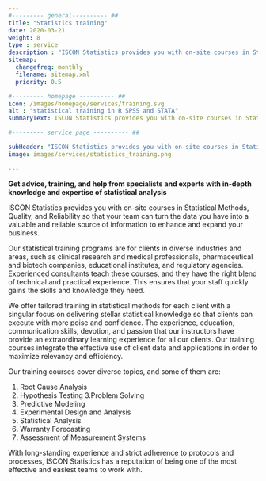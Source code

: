 ```yaml
---
#--------- general---------- ##
title: "Statistics training"
date: 2020-03-21
weight: 8
type : service
description : "ISCON Statistics provides you with on-site courses in Statistical Methods, Quality, and Reliability so that your team can turn the data you have into a valuable and reliable source of information to enhance and expand your business"
sitemap:
  changefreq: monthly
  filename: sitemap.xml
  priority: 0.5

#--------- homepage ---------- ##
icon: /images/homepage/services/training.svg
alt : "statistical training in R SPSS and STATA"
summaryText: ISCON Statistics provides you with on-site courses in Statistical Methods, Quality, and Reliability so that your team can turn the data you have into a valuable and reliable source of information to enhance and expand your business. 

#--------- service page ---------- ##

subHeader: "ISCON Statistics provides you with on-site courses in Statistical Methods, Quality, and Reliability so that your team can turn the data you have into a valuable and reliable source of information to enhance and expand your business"
image: images/services/statistics_training.png

---
```


**Get advice, training, and help from specialists and experts with in-depth knowledge and expertise of statistical analysis**

ISCON Statistics provides you with on-site courses in Statistical Methods, Quality, and Reliability so that your team can turn the data you have into a valuable and reliable source of information to enhance and expand your business. 

Our statistical training programs are for clients in diverse industries and areas, such as clinical research and medical professionals, pharmaceutical and biotech companies, educational institutes, and regulatory agencies. Experienced consultants teach these courses, and they have the right blend of technical and practical experience. This ensures that your staff quickly gains the skills and knowledge they need.

We offer tailored training in statistical methods for each client with a singular focus on delivering stellar statistical knowledge so that clients can execute with more poise and confidence. The experience, education, communication skills, devotion, and passion that our instructors have provide an extraordinary learning experience for all our clients. Our training courses integrate the effective use of client data and applications in order to maximize relevancy and efficiency.  

Our training courses cover diverse topics, and some of them are:
1. Root Cause Analysis
2. Hypothesis Testing
3.Problem Solving
4. Predictive Modeling
5. Experimental Design and Analysis
6. Statistical Analysis  
7. Warranty Forecasting
8. Assessment of Measurement Systems

With long-standing experience and strict adherence to protocols and processes, ISCON Statistics has a reputation of being one of the most effective and easiest teams to work with.





